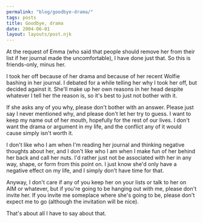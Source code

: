 ```yaml
---
permalink: "blog/goodbye-drama/"
tags: posts
title: Goodbye, drama
date: 2004-06-01
layout: layouts/post.njk
---
```


At the request of Emma (who said that people should remove her from their list if her journal made the uncomfortable), I have done just that. So this is friends-only, minus her.

I took her off because of her drama and because of her recent Wolfie bashing in her journal. I debated for a while telling her why I took her off, but decided against it. She'll make up her own reasons in her head despite whatever I tell her the reason is, so it's best to just not bother with it. 

If she asks any of you why, please don't bother with an answer. Please just say I never mentioned why, and please don't let her try to guess. I want to keep my name out of her mouth, hopefully for the rest of our lives. I don't want the drama or argument in my life, and the conflict any of it would cause simply isn't worth it.

I don't like who I am when I'm reading her journal and thinking negative thoughts about her, and I don't like who I am when I make fun of her behind her back and call her nuts. I'd rather just not be associated with her in any way, shape, or form from this point on. I just know she'd only have a negative effect on my life, and I simply don't have time for that. 

Anyway, I don't care if any of you keep her on your lists or talk to her on AIM or whatever, but if you're going to be hanging out with me, please don't invite her. If you invite me someplace where she's going to be, please don't expect me to go (although the invitation will be nice). 

That's about all I have to say about that.